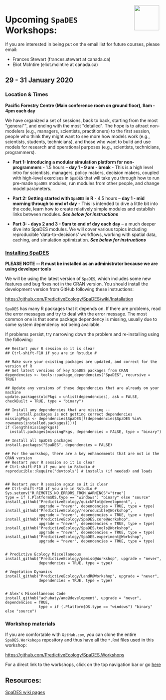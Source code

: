 <img align="right" width="80" vspace="10" hspace="10" src="https://github.com/PredictiveEcology/SpaDES/raw/development/stickers/hexsticker.png">

# Upcoming `SpaDES` Workshops:

If you are interested in being put on the email list for future courses, please email:

- Frances Stewart (frances.stewart at canada.ca)
- Eliot McIntire (eliot.mcintire at canada.ca)

## 29 - 31 January 2020

### Location & Times

**Pacific Forestry Centre (Main conference room on ground floor), 9am - 4pm each day**

We have organized a set of sessions, back to back, starting from the most "general"", and ending with the most "detailed".
The hope is to attract non-modelers (e.g., managers, scientists, practitioners) to the first session, people who think they might want to see more how models work (e.g., scientists, students, technicians), and those who want to build and use models for research and operational purposes (e.g., scientists, technicians, programmers).

- **Part 1: Introducing a modular simulation platform for non-programmers** - 1.5 hours – **day 1 - 9 am - break** - This is a high level intro for scientists, managers, policy makers, decision makers, coupled with high-level exercises in `SpaDES` that will take you through how to run pre-made `SpaDES` modules, run modules from other people, and change model parameters.

- **Part 2: Getting started with `SpaDES` in R** - 4.5 hours – **day 1 - mid morning through to end of day** - This is intended to dive a little bit into the code, learn how to create relatively simple modules and establish links between modules. ***See below for instructions***

- **Part 3:  - days 2 and 3 - 9am to end of day each day** – a much deeper dive into SpaDES modules. We will cover various topics including reproducible 'data-to-decisions' workflows, working with spatial data, caching, and simulation optimization.  ***See below for instructions***

### [Installing SpaDES](articles/index.html)

**PLEASE NOTE -- R must be installed as an administrator because we are using developer tools**

We will be using the latest version of `SpaDES`, which includes some new features and bug fixes not in the CRAN version.
You should install the development version from GitHub following these instructions:

<https://github.com/PredictiveEcology/SpaDES/wiki/Installation>

`SpaDES` has many R packages that it depends on. 
If there are problems, read the error messages and try to deal with the error message.
The most common one is that some package dependency is missing, usually due to some system dependency not being available. 

If problems persist, try narrowing down the problem and re-installing using the following:

```
## Restart your R session so it is clear
## Ctrl-shift-F10 if you are in Rstudio #

## Make sure your existing packages are updated, and correct for the version of R
## Get latest versions of key SpaDES packages from CRAN
dependencies <- tools::package_dependencies("SpaDES", recursive = TRUE)

## Update any versions of these dependencies that are already on your machine
update.packages(oldPkgs = unlist(dependencies), ask = FALSE, checkBuilt = TRUE, type = "binary") 

## Install any dependencies that are missing -- 
##   install.packages is not getting correct dependencies
missingPkgs <- dependencies$SpaDES[!(dependencies$SpaDES %in% rownames(installed.packages()))]
if (length(missingPkgs))
  install.packages(missingPkgs, dependencies = FALSE, type = "binary")

## Install all SpaDES packages 
install.packages("SpaDES", dependencies = FALSE)

## For the workshop, there are a key enhancements that are not in the CRAN version
## Restart your R session so it is clear
# Ctrl-shift-F10 if you are in Rstudio #
reproducible::Require("devtools") # installs (if needed) and loads


## Restart your R session again so it is clear
## Ctrl-shift-F10 if you are in Rstudio #
Sys.setenv("R_REMOTES_NO_ERRORS_FROM_WARNINGS"="true")
type = if (.Platform$OS.type == "windows") "binary" else "source"
install_github("PredictiveEcology/quickPlot@development", , 
               upgrade = "never", dependencies = TRUE, type = type)
install_github("PredictiveEcology/reproducible@Workshop", 
               upgrade = "never", dependencies = TRUE, type = type)
install_github("PredictiveEcology/SpaDES.core@Workshop", 
               upgrade = "never", dependencies = TRUE, type = type)
install_github("PredictiveEcology/SpaDES.tools@Workshop", 
               upgrade = "never", dependencies = TRUE, type = type)
install_github("PredictiveEcology/SpaDES.experiment@Workshop", 
               upgrade = "never", dependencies = TRUE, type = type)

                          
# Predictive Ecology Miscellaneous
install_github("PredictiveEcology/pemisc@Workshop", upgrade = "never", 
               dependencies = TRUE, type = type)

# Vegetation Dynamics
install_github("PredictiveEcology/LandR@Workshop", upgrade = "never", 
               dependencies = TRUE, type = type)


# Alex's Miscellaneous Code
install_github("achubaty/amc@development", upgrade = "never", dependencies = TRUE, 
               type = if (.Platform$OS.type == "windows") "binary" else "source")
```

### Workshop materials

If you are comfortable with `GitHub.com`, you can clone the entire `SpaDES.Workshops` repository and thus have all the `*.Rmd` files used in this workshop:

<https://github.com/PredictiveEcology/SpaDES.Workshops>

For a direct link to the workshops, click on the top navigation bar or go [here](http://spades-workshops.predictiveecology.org/)

## Resources:

[SpaDES wiki pages](https://github.com/PredictiveEcology/SpaDES/wiki)
